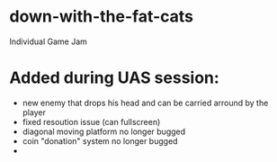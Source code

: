 # down-with-the-fat-cats
Individual Game Jam 

# Added during UAS session:
- new enemy that drops his head and can be carried arround by the player
- fixed resoution issue (can fullscreen)
- diagonal moving platform no longer bugged
- coin "donation" system no longer bugged
- 
